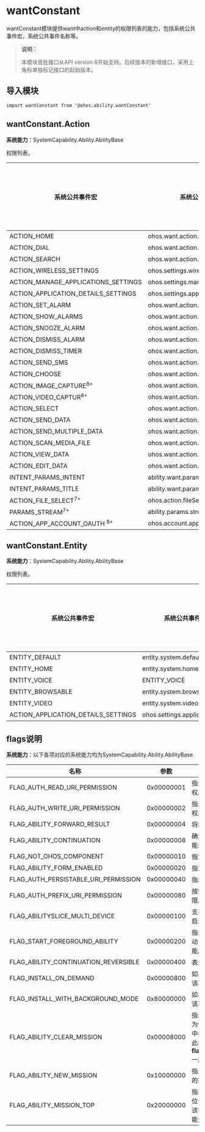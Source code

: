 # wantConstant

wantConstant模块提供want中action和entity的权限列表的能力，包括系统公共事件宏，系统公共事件名称等。

> **说明：**
> 
> 本模块首批接口从API version 6开始支持。后续版本的新增接口，采用上角标单独标记接口的起始版本。

## 导入模块

```
import wantConstant from '@ohos.ability.wantConstant'
```

## wantConstant.Action

**系统能力**：SystemCapability.Ability.AbilityBase

权限列表。

| 系统公共事件宏      | 系统公共事件名称          | 订阅者所需权限     |
| ------------ | ------------------ | ---------------------- |
| ACTION_HOME                                 | ohos.want.action.home                    | 无                                                           |
| ACTION_DIAL                                 | ohos.want.action.dial                    | 无                                                           |
| ACTION_SEARCH                               | ohos.want.action.search                  | 无                                                           |
| ACTION_WIRELESS_SETTINGS                    | ohos.settings.wireless                   | 无                                                           |
| ACTION_MANAGE_APPLICATIONS_SETTINGS         | ohos.settings.manage.applications        | 无                                                           |
| ACTION_APPLICATION_DETAILS_SETTINGS         | ohos.settings.application.details        | 无                                                           |
| ACTION_SET_ALARM                            | ohos.want.action.setAlarm                | 无                                                           |
| ACTION_SHOW_ALARMS                          | ohos.want.action.showAlarms              | 无                                                           |
| ACTION_SNOOZE_ALARM                         | ohos.want.action.snoozeAlarm             | 无                                                           |
| ACTION_DISMISS_ALARM                        | ohos.want.action.dismissAlarm            | 无                                                           |
| ACTION_DISMISS_TIMER                        | ohos.want.action.dismissTimer            | 无                                                           |
|  ACTION_SEND_SMS                            | ohos.want.action.sendSms                 | 无                                                           |
| ACTION_CHOOSE                               | ohos.want.action.choose                  | 无                                                           |
| ACTION_IMAGE_CAPTURE<sup>8+</sup>           | ohos.want.action.imageCapture            | 无                                                           |
| ACTION_VIDEO_CAPTUR<sup>8+</sup>            | ohos.want.action.videoCapture            | 无                                                           |
| ACTION_SELECT                               | ohos.want.action.select                  | 无                                                           |
| ACTION_SEND_DATA                            | ohos.want.action.sendData                | 无                                                           |
| ACTION_SEND_MULTIPLE_DATA                   | ohos.want.action.sendMultipleData        | 无                                                           |
| ACTION_SCAN_MEDIA_FILE                      | ohos.want.action.scanMediaFile           | 无                                                           |
| ACTION_VIEW_DATA                            | ohos.want.action.viewData                | 无                                                           |
|  ACTION_EDIT_DATA                           | ohos.want.action.editData                | 无                                                           |
|  INTENT_PARAMS_INTENT                       | ability.want.params.INTENT               | 无                                                           |
|  INTENT_PARAMS_TITLE                        | ability.want.params.TITLE                | 无                                                           |
|  ACTION_FILE_SELECT<sup>7+</sup>            | ohos.action.fileSelect                   | 无                                                           |
|  PARAMS_STREAM<sup>7+</sup>                 | ability.params.stream                    | 无                                                           |
|  ACTION_APP_ACCOUNT_OAUTH <sup>8+</sup>     | ohos.account.appAccount.action.oauth     | 无                                                           |


## wantConstant.Entity

**系统能力**：SystemCapability.Ability.AbilityBase

权限列表。

| 系统公共事件宏      | 系统公共事件名称          | 订阅者所需权限     |
| ------------ | ------------------ | ---------------------- |
| ENTITY_DEFAULT                             | entity.system.default                    | 无                                                           |
| ENTITY_HOME                                | entity.system.homel                      | 无                                                           |
| ENTITY_VOICE                               | ENTITY_VOICE                             | 无                                                           |
| ENTITY_BROWSABLE                           | entity.system.browsable                  | 无                                                           |
| ENTITY_VIDEO                               | entity.system.video                      | 无                                                           |
| ACTION_APPLICATION_DETAILS_SETTINGS        | ohos.settings.application.details        | 无                                                           |


## flags说明

**系统能力**：以下各项对应的系统能力均为SystemCapability.Ability.AbilityBase

| 名称                                 | 参数       | 描述                                                         |
| ------------------------------------ | ---------- | ------------------------------------------------------------ |
| FLAG_AUTH_READ_URI_PERMISSION        | 0x00000001 | 指示对URI执行读取操作的授权。                                  |
| FLAG_AUTH_WRITE_URI_PERMISSION       | 0x00000002 | 指示对URI执行写入操作的授权。                                  |
| FLAG_ABILITY_FORWARD_RESULT          | 0x00000004 | 将结果返回给元能力。                                           |
| FLAG_ABILITY_CONTINUATION            | 0x00000008 | 确定是否可以将本地设备上的功能迁移到远程设备。                   |
| FLAG_NOT_OHOS_COMPONENT              | 0x00000010 | 指定组件是否属于OHOS。                                         |
| FLAG_ABILITY_FORM_ENABLED            | 0x00000020 | 指定是否启动某个能力。                                          |
| FLAG_AUTH_PERSISTABLE_URI_PERMISSION | 0x00000040 | 指示URI上可能持久化的授权。                                     |
| FLAG_AUTH_PREFIX_URI_PERMISSION      | 0x00000080 | 按照前缀匹配的方式验证URI权限。                                 |
| FLAG_ABILITYSLICE_MULTI_DEVICE       | 0x00000100 | 支持分布式调度系统中的多设备启动。                               |
| FLAG_START_FOREGROUND_ABILITY        | 0x00000200 | 指示无论主机应用程序是否已启动，都将启动使用服务模板的功能。         |
| FLAG_ABILITY_CONTINUATION_REVERSIBLE | 0x00000400 | 表示迁移是可拉回的。                                             |
| FLAG_INSTALL_ON_DEMAND               | 0x00000800 | 如果未安装指定的功能，请安装该功能。                              |
| FLAG_INSTALL_WITH_BACKGROUND_MODE    | 0x80000000 | 如果未安装，使用后台模式安装该功能。                              |
| FLAG_ABILITY_CLEAR_MISSION           | 0x00008000 | 指示清除其他任务的操作。可以为传递给 **[ohos.app.Context](js-apis-ability-context.md)** 中**startAbility**方法的**Want**设置此标志，并且必须与**flag_ABILITY_NEW_MISSION**一起使用。 |
| FLAG_ABILITY_NEW_MISSION             | 0x10000000 | 指示在历史任务堆栈上创建任务的操作。                               |
| FLAG_ABILITY_MISSION_TOP             | 0x20000000 | 指示如果启动能力的现有实例已位于任务堆栈的顶部，则将重用该实例。否则，将创建一个新的能力实例。 |